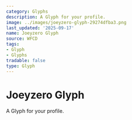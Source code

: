 ```yaml
---
category: Glyphs
description: A Glyph for your profile.
image: ../images/joeyzero-glyph-29274dfba3.png
last_updated: '2025-09-17'
name: Joeyzero Glyph
source: WFCD
tags:
- Glyph
- Glyphs
tradable: false
type: Glyph
---
```


# Joeyzero Glyph

A Glyph for your profile.

